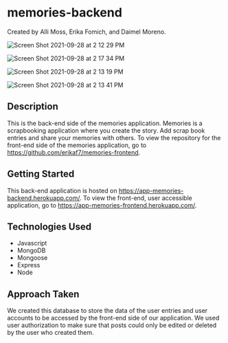 # memories-backend

Created by Alli Moss, Erika Fomich, and Daimel Moreno.

![Screen Shot 2021-09-28 at 2 12 29 PM](https://user-images.githubusercontent.com/76180928/135284240-b45f107a-91b7-433f-9e1b-f33be2fb7080.png)

![Screen Shot 2021-09-28 at 2 17 34 PM](https://user-images.githubusercontent.com/76180928/135284261-d71ff9a1-9c20-44be-90fa-19e9cd33ab1e.png)

![Screen Shot 2021-09-28 at 2 13 19 PM](https://user-images.githubusercontent.com/76180928/135284300-8d3c68ce-a00e-4d72-a9b7-d47e6c365907.png)

![Screen Shot 2021-09-28 at 2 13 41 PM](https://user-images.githubusercontent.com/76180928/135284323-edb531f5-88ef-47e2-9bab-69b74c085075.png)

## Description
This is the back-end side of the memories application. Memories is a scrapbooking application where you create the story. Add scrap book entries and share your memories with others. To view the repository for the front-end side of the memories application, go to https://github.com/erikaf7/memories-frontend.

## Getting Started
This back-end application is hosted on https://app-memories-backend.herokuapp.com/. To view the front-end, user accessible application, go to https://app-memories-frontend.herokuapp.com/.


## Technologies Used
- Javascript
- MongoDB
- Mongoose
- Express
- Node

## Approach Taken
We created this database to store the data of the user entries and user accounts to be accessed by the front-end side of our application. We used user authorization to make sure that posts could only be edited or deleted by the user who created them.




